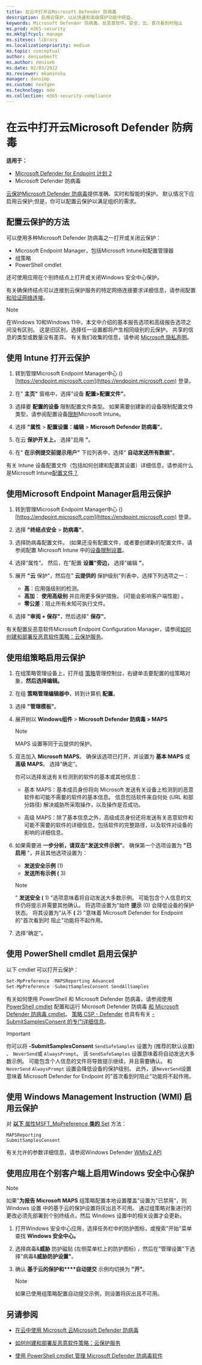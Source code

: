 ```yaml
---
title: 在云中打开云Microsoft Defender 防病毒
description: 启用云保护，以从快速和高级保护功能中获益。
keywords: Microsoft Defender 防病毒，反恶意软件，安全，云，首次看到时阻止
ms.prod: m365-security
ms.mktglfcycl: manage
ms.sitesec: library
ms.localizationpriority: medium
ms.topic: conceptual
author: denisebmsft
ms.author: deniseb
ms.date: 02/03/2022
ms.reviewer: mkaminska
manager: dansimp
ms.custom: nextgen
ms.technology: mde
ms.collection: m365-security-compliance
---
```


# <a name="turn-on-cloud-protection-in-microsoft-defender-antivirus"></a>在云中打开云Microsoft Defender 防病毒

**适用于：**

- [Microsoft Defender for Endpoint 计划 2](https://go.microsoft.com/fwlink/p/?linkid=2154037)
- Microsoft Defender 防病毒

[云保护Microsoft Defender 防病毒](cloud-protection-microsoft-defender-antivirus.md)提供准确、实时和智能的保护。 默认情况下应启用云保护;但是，你可以配置云保护以满足组织的需求。

## <a name="methods-to-configure-cloud-protection"></a>配置云保护的方法

可以使用多种Microsoft Defender 防病毒之一打开或关闭云保护：

- Microsoft Endpoint Manager，包括Microsoft Intune和配置管理器
- 组策略
- PowerShell cmdlet

还可使用应用在个别终结点上打开或关闭Windows 安全中心保护。 

有关确保终结点可以连接到云保护服务的特定网络连接要求详细信息，请参阅配置 [和验证网络连接](configure-network-connections-microsoft-defender-antivirus.md)。

> [!NOTE]
> 在Windows 10和Windows 11中，本文中介绍的基本报告选项和高级报告选项之间没有区别。 这是旧区别，选择任一设置都将产生相同级别的云保护。 共享的信息的类型或数量没有差异。 有关我们收集的信息，请参阅 [Microsoft 隐私声明](https://go.microsoft.com/fwlink/?linkid=521839)。

## <a name="use-intune-to-turn-on-cloud-protection"></a>使用 Intune 打开云保护

1. 转到管理Microsoft Endpoint Manager中心 () [https://endpoint.microsoft.com](https://endpoint.microsoft.com) 登录。

2. 在" **主页"** 窗格中，选择"设备 **配置>配置文件"**。

3. 选择要 **配置的设备** 限制配置文件类型。 如果需要创建新的设备限制配置文件类型，请参阅配置设备[限制](/intune/device-restrictions-configure)Microsoft Intune。

4. 选择 **"属性** \> **配置设置：编辑** \> **Microsoft Defender 防病毒"**。

5. 在云 **保护开关上，** 选择"启用 **"**。

6. 在" **在示例提交前提示用户"** 下拉列表中，选择" **自动发送所有数据"**。

有关 Intune 设备配置文件（包括如何创建和配置其设置）详细信息，请参阅什么是Microsoft Intune[配置文件？](/intune/device-profiles)

## <a name="use-microsoft-endpoint-manager-to-turn-on-cloud-protection"></a>使用Microsoft Endpoint Manager启用云保护

1. 转到管理Microsoft Endpoint Manager中心 () [https://endpoint.microsoft.com](https://endpoint.microsoft.com) 登录。

2. 选择 **"终结点安全** \> **防病毒"**。

3. 选择防病毒配置文件。  (如果还没有配置文件，或者要创建新的配置文件，请参阅配置 Microsoft Intune 中的[设备限制设置](/intune/device-restrictions-configure)。

4. 选择“属性”。 然后，在"配置 **设置"旁边，** 选择"编辑 **"**。

5. 展开 **"云** 保护"，然后在" **云提供的** 保护级别"列表中，选择下列选项之一：
   - **高**：应用强级别的检测。
   - **高加**： **使用高级别** 并应用更多保护措施， (可能会影响客户端性能) 。
   - **零公差**：阻止所有未知可执行文件。

6. 选择 **"审阅 + 保存"**，然后选择" **保存"**。

有关配置反恶意软件Microsoft Endpoint Configuration Manager，请参阅[如何创建和部署反恶意软件策略：云保护服务](/configmgr/protect/deploy-use/endpoint-antimalware-policies#cloud-protection-service)。

## <a name="use-group-policy-to-turn-on-cloud-protection"></a>使用组策略启用云保护

1. 在组策略管理设备上，打开组 [策略](/previous-versions/windows/it-pro/windows-server-2008-R2-and-2008/cc731212(v=ws.11))管理控制台，右键单击要配置的组策略对象，**然后选择编辑。**

2. 在组 **策略管理编辑器中**，转到计算机 **配置**。

3. 选择 **"管理模板"**。

4. 展开树以 **Windows组件** > **Microsoft Defender 防病毒 > MAPS**

    > [!NOTE]
    > MAPS 设置等同于云提供的保护。

5. 双击加入 **Microsoft MAPS**。 确保该选项已打开，并设置为 **基本 MAPS** 或 **高级 MAPS**。 选择“确定”。

    你可以选择发送有关检测到的软件的基本或其他信息：

    - 基本 MAPS：基本成员身份将向 Microsoft 发送有关设备上检测到的恶意软件和可能不需要的软件的基本信息。 信息包括软件来自何处 (URL 和部分路径) 解决威胁所采取操作，以及操作是否成功。

    - 高级 MAPS：除了基本信息之外，高级成员身份还将发送有关恶意软件和可能不需要的软件的详细信息，包括软件的完整路径，以及软件对设备的影响的详细信息。

6. 如果需要进 **一步分析，请双击"发送文件示例"**。 确保第一个选项设置为 **"已启用** "，并且其他选项设置为：

   - **发送安全示例** (1) 
   - **发送所有示例 (** 3) 

   >[!NOTE]
   > " **发送安全 (** 1) "选项意味着将自动发送大多数示例。 可能包含个人信息的文件仍将提示并需要其他确认。
   > 将选项设置为"始终 **提示** (0) 会降低设备的保护状态。 将其设置为"从不 **(** 2) "意味着 Microsoft Defender for Endpoint 的"首次看到时 [](configure-block-at-first-sight-microsoft-defender-antivirus.md)阻止"功能将不起作用。

7. 选择“确定”。

## <a name="use-powershell-cmdlets-to-turn-on-cloud-protection"></a>使用 PowerShell cmdlet 启用云保护

以下 cmdlet 可以打开云保护：

```PowerShell
Set-MpPreference -MAPSReporting Advanced
Set-MpPreference -SubmitSamplesConsent SendAllSamples
```

有关如何使用 PowerShell 和 Microsoft Defender 防病毒，请参阅使用 [PowerShell cmdlet](use-powershell-cmdlets-microsoft-defender-antivirus.md) 配置和运行 Microsoft Defender 防病毒 [和 Microsoft Defender 防病毒 cmdlet](/powershell/module/defender/)。 [策略 CSP - Defender](/windows/client-management/mdm/policy-csp-defender) 也具有有关 [-SubmitSamplesConsent 的专门详细信息](/windows/client-management/mdm/policy-csp-defender#defender-submitsamplesconsent)。

> [!IMPORTANT]
> 你可以将 **-SubmitSamplesConsent** `SendSafeSamples` 设置为 (推荐的默认设置) 、 `NeverSend`或 `AlwaysPrompt`。 该 `SendSafeSamples` 设置意味着将自动发送大多数示例。 可能包含个人信息的文件将导致提示继续，并且需要确认。
> 和 `NeverSend` `AlwaysPrompt` 设置会降低设备的保护级别。 此外，该`NeverSend`设置意味着 Microsoft Defender for [](configure-block-at-first-sight-microsoft-defender-antivirus.md) Endpoint 的"首次看到时阻止"功能将不起作用。

## <a name="use-windows-management-instruction-wmi-to-turn-on-cloud-protection"></a>使用 Windows Management Instruction (WMI) 启用云保护

对 [**以下** 属性MSFT_MpPreference **类的** Set](/previous-versions/windows/desktop/defender/set-msft-mppreference) 方法：

```WMI
MAPSReporting
SubmitSamplesConsent
```

有关允许的参数详细信息，请参阅Windows Defender [WMIv2 API](/previous-versions/windows/desktop/defender/windows-defender-wmiv2-apis-portal)

## <a name="turn-on-cloud-protection-on-individual-clients-with-the-windows-security-app"></a>使用应用在个别客户端上启用Windows 安全中心保护

> [!NOTE]
> 如果"**为报告 Microsoft MAPS** 组策略配置本地设置覆盖"设置为"已禁用"，则 Windows 设置  中的基于云的保护设置将灰出且不可用。 通过组策略对象进行的更改必须先部署到个别终结点，然后 Windows 设置中的相关设置才会更新。

1. 打开Windows 安全中心应用，选择任务栏中的防护图标，或搜索"开始"菜单查找 **Windows 安全中心。**

2. 选择病毒&**威胁** 防护磁贴 (左侧菜单栏上的防护图标) ，然后在"管理设置"下选择"病毒&**威胁防护设置"**。

3. 确认 **基于云的保护和****自动提交** 示例均切换为 **"开"**。

   > [!NOTE]
   > 如果已使用组策略配置自动提交示例，则设置将灰出且不可用。

## <a name="see-also"></a>另请参阅

- [在云中使用 Microsoft 云Microsoft Defender 防病毒](cloud-protection-microsoft-defender-antivirus.md)

- [如何创建和部署反恶意软件策略：云保护服务](/configmgr/protect/deploy-use/endpoint-antimalware-policies#cloud-protection-service)

- [使用 PowerShell cmdlet 管理 Microsoft Defender 防病毒软件](use-powershell-cmdlets-microsoft-defender-antivirus.md)
